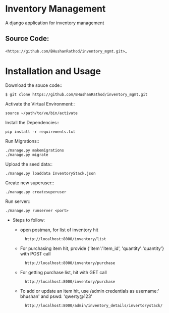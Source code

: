 # Inventory Management 

A django application for inventory management

Source Code:
------------

`<https://github.com/BHushanRathod/inventory_mgmt.git>`_


Installation and Usage
======================

Download the souce code::
       
    $ git clone https://github.com/BHushanRathod/inventory_mgmt.git
   
Activate the Virtual Environment::

    source ~/path/to/ve/bin/activate

Install the Dependencies::

    pip install -r requirements.txt

Run Migrations::
    
    ./manage.py makemigrations
    ./manage.py migrate

Upload the seed data::

    ./manage.py loaddata InventoryStack.json
    
Create new superuser::
    
    ./manage.py createsuperuser

Run server::
    
    ./manage.py runserver <port>
    
* Steps to follow:
    * open postman, for list of inventory hit
    
            http://localhost:8000/inventory/list
            
    * For purchasing item hit, provide {'item':'item_id', 'quantity':'quantity'} with POST call
    
            http://localhost:8000/inventory/purchase
            
    * For getting purchase list, hit with GET call
    
            http://localhost:8000/inventory/purchase
            
    * To add or update an item hit, use /admin credentials as username:' bhushan' and pswd: 'qwerty@123'
    
            http://localhost:8000/admin/inventory_details/invertorystack/
